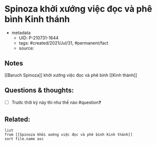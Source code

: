 ---
---

# Spinoza khởi xướng việc đọc và phê bình Kinh thánh

- metadata
	- UID: P-210731-1644
	- tags: #created/2021/Jul/31, #permanent/fact 
	- source: 

## Notes
[[Baruch Spinoza]] khởi xướng việc đọc và phê bình [[Kinh thánh]]

## Questions & thoughts:
- [ ] Trước thời kỳ này thì như thế nào #question❓ 

## Related:
```dataview
list
from [[Spinoza khởi xướng việc đọc và phê bình Kinh thánh]]
sort file.name asc
```
